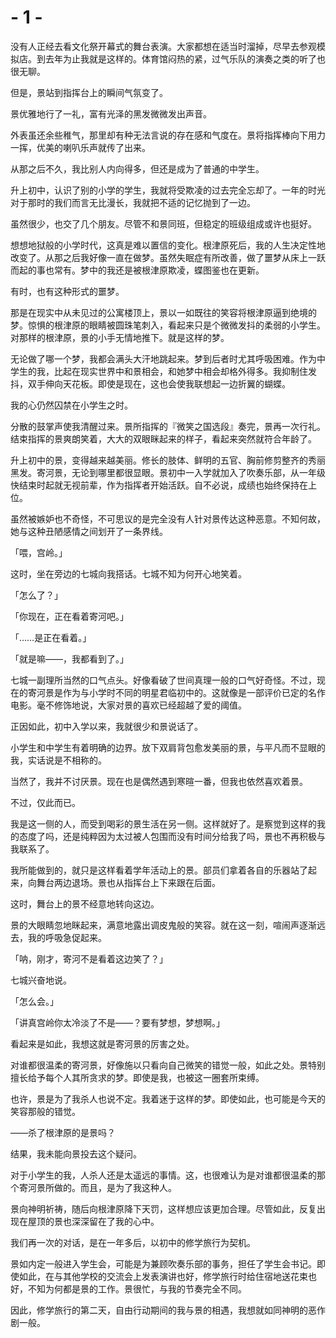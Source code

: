 # - 1 -

没有人正经去看文化祭开幕式的舞台表演。大家都想在适当时溜掉，尽早去参观模拟店。到去年为止我就是这样的。体育馆闷热的紧，过气乐队的演奏之类的听了也很无聊。

但是，景站到指挥台上的瞬间气氛变了。

景优雅地行了一礼，富有光泽的黑发微微发出声音。

外表虽还余些稚气，那里却有种无法言说的存在感和气度在。景将指挥棒向下用力一挥，优美的喇叭乐声就传了出来。

从那之后不久，我比别人内向得多，但还是成为了普通的中学生。

升上初中，认识了别的小学的学生，我就将受欺凌的过去完全忘却了。一年的时光对于那时的我们而言无比漫长，我就把不适的记忆抛到了一边。

虽然很少，也交了几个朋友。尽管不和景同班，但稳定的班级组成或许也挺好。

想想地狱般的小学时代，这真是难以置信的变化。根津原死后，我的人生决定性地改变了。从那之后我好像一直在做梦。虽然失眠症有所改善，做了噩梦从床上一跃而起的事也常有。梦中的我还是被根津原欺凌，蝶图鉴也在更新。

有时，也有这种形式的噩梦。

那是在现实中从未见过的公寓楼顶上，景以一如既往的笑容将根津原逼到绝境的梦。惊惧的根津原的眼睛被圆珠笔刺入，看起来只是个微微发抖的柔弱的小学生。对那样的根津原，景的小手无情地推下。就是这样的梦。

无论做了哪一个梦，我都会满头大汗地跳起来。梦到后者时尤其呼吸困难。作为中学生的我，比起在现实世界中和景相会，和她梦中相会却格外得多。我抑制住发抖，双手伸向天花板。即使是现在，这也会使我联想起一边折翼的蝴蝶。

我的心仍然囚禁在小学生之时。

分散的鼓掌声使我清醒过来。景所指挥的『微笑之国选段』奏完，景再一次行礼。结束指挥的景爽朗笑着，大大的双眼眯起来的样子，看起来突然就符合年龄了。

升上初中的景，变得越来越美丽。修长的肢体、鲜明的五官、胸前修剪整齐的秀丽黑发。寄河景，无论到哪里都很显眼。景初中一入学就加入了吹奏乐部，从一年级快结束时起就无视前辈，作为指挥者开始活跃。自不必说，成绩也始终保持在上位。

虽然被嫉妒也不奇怪，不可思议的是完全没有人针对景传达这种恶意。不知何故，她与这种丑陋感情之间划开了一条界线。

「喂，宫岭。」

这时，坐在旁边的七城向我搭话。七城不知为何开心地笑着。

「怎么了？」

「你现在，正在看着寄河吧。」

「……是正在看着。」

「就是嘛——，我都看到了。」

七城一副理所当然的口气点头。好像看破了世间真理一般的口气好奇怪。不过，现在的寄河景是作为与小学时不同的明星君临初中的。这就像是一部评价已定的名作电影。毫不修饰地说，大家对景的喜欢已经超越了爱的阈值。

正因如此，初中入学以来，我就很少和景说话了。

小学生和中学生有着明确的边界。放下双肩背包愈发美丽的景，与平凡而不显眼的我，实话说是不相称的。

当然了，我并不讨厌景。现在也是偶然遇到寒暄一番，但我也依然喜欢着景。

不过，仅此而已。

我是这一侧的人，而受到喝彩的景生活在另一侧。这样就好了。是察觉到这样的我的态度了吗，还是纯粹因为太过被人包围而没有时间分给我了吗，景也不再积极与我联系了。

我所能做到的，就只是这样看着学年活动上的景。部员们拿着各自的乐器站了起来，向舞台两边退场。景也从指挥台上下来跟在后面。

这时，舞台上的景不经意地转向这边。

景的大眼睛忽地眯起来，满意地露出调皮鬼般的笑容。就在这一刻，喧闹声逐渐远去，我的呼吸急促起来。

「呐，刚才，寄河不是看着这边笑了？」

七城兴奋地说。

「怎么会。」

「讲真宫岭你太冷淡了不是——？要有梦想，梦想啊。」

看起来是如此，我想这就是寄河景的厉害之处。

对谁都很温柔的寄河景，好像施以只看向自己微笑的错觉一般，如此之处。景特别擅长给予每个人其所贪求的梦。即使是我，也被这一圈套所束缚。

也许，景是为了我杀人也说不定。我着迷于这样的梦。即使如此，也可能是今天的笑容那般的错觉。

——杀了根津原的是景吗？

结果，我未能向景投去这个疑问。

对于小学生的我，人杀人还是太遥远的事情。这，也很难认为是对谁都很温柔的那个寄河景所做的。而且，是为了我这种人。

景向神明祈祷，随后向根津原降下天罚，这样想应该更加合理。尽管如此，反复出现在屋顶的景也深深留在了我的心中。

我们再一次的对话，是在一年多后，以初中的修学旅行为契机。

景如内定一般进入学生会，可能是为兼顾吹奏乐部的事务，担任了学生会书记。即使如此，在与其他学校的交流会上发表演讲也好，修学旅行时给住宿地送花束也好，不知为何都是景的工作。景很忙，与我的节奏完全不同。

因此，修学旅行的第二天，自由行动期间的我与景的相遇，我想就如同神明的恶作剧一般。

